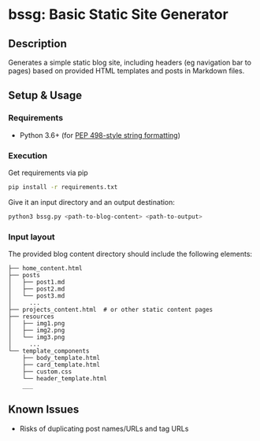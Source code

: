 # bssg: Basic Static Site Generator

## Description

Generates a simple static blog site, including headers (eg navigation bar to
pages) based on provided HTML templates and posts in Markdown files.

## Setup & Usage

### Requirements

* Python 3.6+ (for [PEP 498-style string formatting](https://www.python.org/dev/peps/pep-0498/))

### Execution

Get requirements via pip

```bash
pip install -r requirements.txt
```

Give it an input directory and an output destination:

```bash
python3 bssg.py <path-to-blog-content> <path-to-output>
```

### Input layout

The provided blog content directory should include the following elements:

```
├── home_content.html
├── posts
│   ├── post1.md
│   ├── post2.md
│   └── post3.md
│     ...
├── projects_content.html  # or other static content pages
├── resources
│   ├── img1.png
│   ├── img2.png
│   └── img3.png
│     ...
└── template_components
    ├── body_template.html
    ├── card_template.html
    ├── custom.css
    └── header_template.html
    ___
```


## Known Issues

* Risks of duplicating post names/URLs and tag URLs
